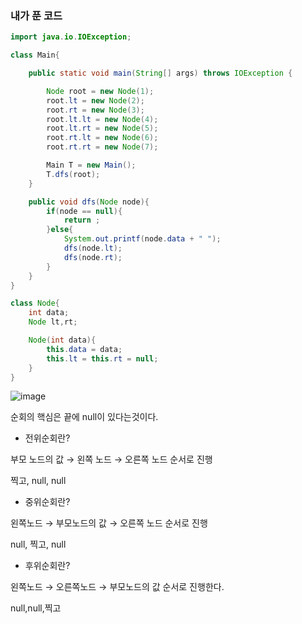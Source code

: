 ### 내가 푼 코드

```java
import java.io.IOException;

class Main{

    public static void main(String[] args) throws IOException {

        Node root = new Node(1);
        root.lt = new Node(2);
        root.rt = new Node(3);
        root.lt.lt = new Node(4);
        root.lt.rt = new Node(5);
        root.rt.lt = new Node(6);
        root.rt.rt = new Node(7);

        Main T = new Main();
        T.dfs(root);
    }

    public void dfs(Node node){
        if(node == null){
            return ;
        }else{
            System.out.printf(node.data + " ");
            dfs(node.lt);
            dfs(node.rt);
        }
    }
}

class Node{
    int data;
    Node lt,rt;

    Node(int data){
        this.data = data;
        this.lt = this.rt = null;
    }
}
```


![image](https://user-images.githubusercontent.com/70310271/215423263-de712e20-8557-424c-b9a9-421e47305a53.png)


순회의 핵심은 끝에 null이 있다는것이다.

- 전위순회란?

부모 노드의 값 → 왼쪽 노드 → 오른쪽 노드 순서로 진행

찍고, null, null

- 중위순회란?

왼쪽노드 → 부모노드의 값 → 오른쪽 노드 순서로 진행

null, 찍고, null

- 후위순회란?

왼쪽노드 → 오른쪽노드 → 부모노드의 값 순서로 진행한다.

null,null,찍고


